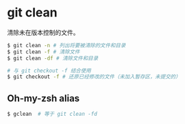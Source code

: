 # git clean
清除未在版本控制的文件。
```bash
$ git clean -n # 列出将要被清除的文件和目录
$ git clean -f # 清除文件
$ git clean -df # 清除文件和目录

# 与 git checkout -f 结合使用
$ git checkout -f # 还原已经修改的文件（未加入暂存区，未提交的）
```

## Oh-my-zsh alias

```sh
$ gclean  # 等于 git clean -fd
```
